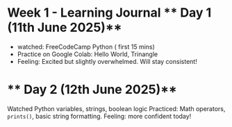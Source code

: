 # Week 1 - Learning Journal ** Day 1 (11th June 2025)**
- watched: FreeCodeCamp Python ( first 15 mins)
- Practice on Google Colab: Hello World, Trinangle
- Feeling: Excited but slightly overwhelmed. Will stay consistent!
# ** Day 2 (12th June 2025)**
Watched Python variables, strings, boolean logic
Practiced: Math operators, `prints()`, basic string formatting.
Feeling: more confident today!
